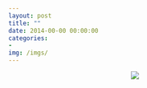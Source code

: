 ```yaml
---
layout: post
title: ""
date: 2014-00-00 00:00:00
categories:
- 
img: /imgs/
---
```


<div style='text-align:center;'>
  <img src='{{site.base}}/imgs/'/>
</div>


